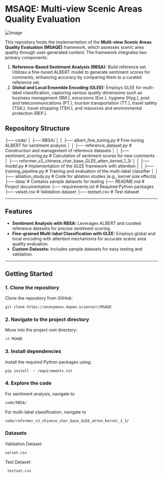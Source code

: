 # MSAQE: Multi-view Scenic Areas Quality Evaluation
![image](https://github.com/user-attachments/assets/b022d5fe-9330-4168-86d6-da34d3086aa9)

This repository hosts the implementation of the **Multi-view Scenic Areas Quality Evaluation (MSAQE)** framework, which assesses scenic area quality through user-generated content. The framework integrates two primary components:

1. **Reference-Based Sentiment Analysis (RBSA):** Build reference set. Utilizes a fine-tuned ALBERT model to generate sentiment scores for comments, enhancing accuracy by comparing them to a curated reference set.
2. **Global and Local Ensemble Encoding (GLEE):** Employs GLEE for multi-label classification, capturing various quality dimensions such as business management (BM.), excursions (Exc.), hygiene (Hyg.), post and telecommunications (PT.), tourism transportation (TT.), travel safety (TSA.), travel shopping (TSH.), and resources and environmental protection (REP.).



## Repository Structure
├── code/ │ ├── RBSA/ │ │ ├── albert_fine_tuning.py # Fine-tuning ALBERT for sentiment analysis │ │ ├── reference_dataset.py # Construction and management of reference datasets │ │ ├── sentiment_scoring.py # Calculation of sentiment scores for new comments │ ├── roformer_v2_chinese_char_base_GLEE_atten_kernel_1_3/ │ │ ├── model.py # Implementation of the GLEE framework with attention │ │ ├── training_pipeline.py # Training and evaluation of the multi-label classifier │ │ ├── ablation_study.py # Code for ablation studies (e.g., kernel size effects) ├── data/ # Contains sample datasets for testing ├── README.md # Project documentation ├── requirements.txt # Required Python packages ├── valset.csv # Validation dataset ├── testset.csv # Test dataset


---

## Features

- **Sentiment Analysis with RBSA:** Leverages ALBERT and curated reference datasets for precise sentiment scoring.  
- **Fine-grained Multi-label Classification with GLEE:** Employs global and local encoding with attention mechanisms for accurate scenic area quality evaluation.  
- **Custom Datasets:** Includes sample datasets for easy testing and validation.

---

## Getting Started

### 1. Clone the repository

Clone the repository from GitHub:

```bash
git clone https://anonymous.4open.science/r/MSAQE
```

### 2. Navigate to the project directory
Move into the project root directory:
```bash
cd MSAQE
```

### 3. Install dependencies
Install the required Python packages using:
```bash
pip install -r requirements.txt
```

### 4. Explore the code
For sentiment analysis, navigate to 
```bash
code/RBSA/
```
For multi-label classification, navigate to 
```bash
code/roformer_v2_chinese_char_base_GLEE_atten_kernel_1_3/
```

### Datasets
Validation Dataset: 
```bash
valset.csv
```
Test Dataset:
```bash
 testset.csv
```


